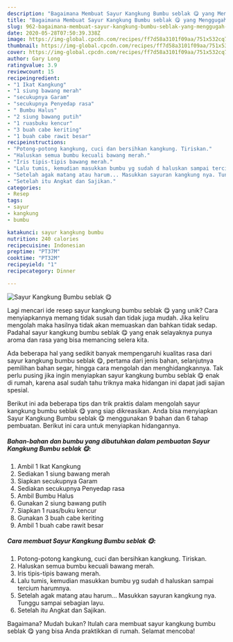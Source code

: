 ```yaml
---
description: "Bagaimana Membuat Sayur Kangkung Bumbu seblak 😋 yang Menggugah Selera"
title: "Bagaimana Membuat Sayur Kangkung Bumbu seblak 😋 yang Menggugah Selera"
slug: 962-bagaimana-membuat-sayur-kangkung-bumbu-seblak-yang-menggugah-selera
date: 2020-05-28T07:50:39.338Z
image: https://img-global.cpcdn.com/recipes/ff7d58a3101f09aa/751x532cq70/sayur-kangkung-bumbu-seblak-😋-foto-resep-utama.jpg
thumbnail: https://img-global.cpcdn.com/recipes/ff7d58a3101f09aa/751x532cq70/sayur-kangkung-bumbu-seblak-😋-foto-resep-utama.jpg
cover: https://img-global.cpcdn.com/recipes/ff7d58a3101f09aa/751x532cq70/sayur-kangkung-bumbu-seblak-😋-foto-resep-utama.jpg
author: Gary Long
ratingvalue: 3.9
reviewcount: 15
recipeingredient:
- "1 Ikat Kangkung"
- "1 siung bawang merah"
- "secukupnya Garam"
- "secukupnya Penyedap rasa"
- " Bumbu Halus"
- "2 siung bawang putih"
- "1 ruasbuku kencur"
- "3 buah cabe keriting"
- "1 buah cabe rawit besar"
recipeinstructions:
- "Potong-potong kangkung, cuci dan bersihkan kangkung. Tiriskan."
- "Haluskan semua bumbu kecuali bawang merah."
- "Iris tipis-tipis bawang merah."
- "Lalu tumis, kemudian masukkan bumbu yg sudah d haluskan sampai tercium harumnya."
- "Setelah agak matang atau harum... Masukkan sayuran kangkung nya. Tunggu sampai sebagian layu."
- "Setelah itu Angkat dan Sajikan."
categories:
- Resep
tags:
- sayur
- kangkung
- bumbu

katakunci: sayur kangkung bumbu 
nutrition: 240 calories
recipecuisine: Indonesian
preptime: "PT37M"
cooktime: "PT32M"
recipeyield: "1"
recipecategory: Dinner

---
```



![Sayur Kangkung Bumbu seblak 😋](https://img-global.cpcdn.com/recipes/ff7d58a3101f09aa/751x532cq70/sayur-kangkung-bumbu-seblak-😋-foto-resep-utama.jpg)

Lagi mencari ide resep sayur kangkung bumbu seblak 😋 yang unik? Cara menyiapkannya memang tidak susah dan tidak juga mudah. Jika keliru mengolah maka hasilnya tidak akan memuaskan dan bahkan tidak sedap. Padahal sayur kangkung bumbu seblak 😋 yang enak selayaknya punya aroma dan rasa yang bisa memancing selera kita.

Ada beberapa hal yang sedikit banyak mempengaruhi kualitas rasa dari sayur kangkung bumbu seblak 😋, pertama dari jenis bahan, selanjutnya pemilihan bahan segar, hingga cara mengolah dan menghidangkannya. Tak perlu pusing jika ingin menyiapkan sayur kangkung bumbu seblak 😋 enak di rumah, karena asal sudah tahu triknya maka hidangan ini dapat jadi sajian spesial.




Berikut ini ada beberapa tips dan trik praktis dalam mengolah sayur kangkung bumbu seblak 😋 yang siap dikreasikan. Anda bisa menyiapkan Sayur Kangkung Bumbu seblak 😋 menggunakan 9 bahan dan 6 tahap pembuatan. Berikut ini cara untuk menyiapkan hidangannya.

<!--inarticleads1-->

##### Bahan-bahan dan bumbu yang dibutuhkan dalam pembuatan Sayur Kangkung Bumbu seblak 😋:

1. Ambil 1 Ikat Kangkung
1. Sediakan 1 siung bawang merah
1. Siapkan secukupnya Garam
1. Sediakan secukupnya Penyedap rasa
1. Ambil  Bumbu Halus
1. Gunakan 2 siung bawang putih
1. Siapkan 1 ruas/buku kencur
1. Gunakan 3 buah cabe keriting
1. Ambil 1 buah cabe rawit besar




<!--inarticleads2-->

##### Cara membuat Sayur Kangkung Bumbu seblak 😋:

1. Potong-potong kangkung, cuci dan bersihkan kangkung. Tiriskan.
1. Haluskan semua bumbu kecuali bawang merah.
1. Iris tipis-tipis bawang merah.
1. Lalu tumis, kemudian masukkan bumbu yg sudah d haluskan sampai tercium harumnya.
1. Setelah agak matang atau harum... Masukkan sayuran kangkung nya. Tunggu sampai sebagian layu.
1. Setelah itu Angkat dan Sajikan.




Bagaimana? Mudah bukan? Itulah cara membuat sayur kangkung bumbu seblak 😋 yang bisa Anda praktikkan di rumah. Selamat mencoba!
